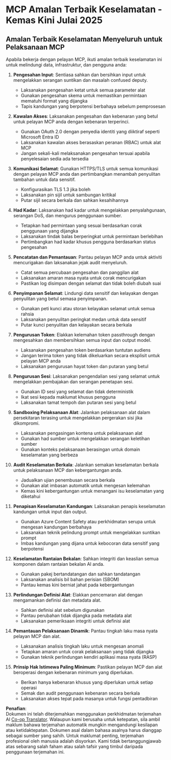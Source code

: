 <!--
CO_OP_TRANSLATOR_METADATA:
{
  "original_hash": "c3f4ea5732d64bf965e8aa2907759709",
  "translation_date": "2025-07-17T08:54:35+00:00",
  "source_file": "02-Security/mcp-security-best-practices-2025.md",
  "language_code": "ms"
}
-->
# MCP Amalan Terbaik Keselamatan - Kemas Kini Julai 2025

## Amalan Terbaik Keselamatan Menyeluruh untuk Pelaksanaan MCP

Apabila bekerja dengan pelayan MCP, ikuti amalan terbaik keselamatan ini untuk melindungi data, infrastruktur, dan pengguna anda:

1. **Pengesahan Input**: Sentiasa sahkan dan bersihkan input untuk mengelakkan serangan suntikan dan masalah confused deputy.
   - Laksanakan pengesahan ketat untuk semua parameter alat
   - Gunakan pengesahan skema untuk memastikan permintaan mematuhi format yang dijangka
   - Tapis kandungan yang berpotensi berbahaya sebelum pemprosesan

2. **Kawalan Akses**: Laksanakan pengesahan dan kebenaran yang betul untuk pelayan MCP anda dengan kebenaran terperinci.
   - Gunakan OAuth 2.0 dengan penyedia identiti yang diiktiraf seperti Microsoft Entra ID
   - Laksanakan kawalan akses berasaskan peranan (RBAC) untuk alat MCP
   - Jangan sekali-kali melaksanakan pengesahan tersuai apabila penyelesaian sedia ada tersedia

3. **Komunikasi Selamat**: Gunakan HTTPS/TLS untuk semua komunikasi dengan pelayan MCP anda dan pertimbangkan menambah penyulitan tambahan untuk data sensitif.
   - Konfigurasikan TLS 1.3 jika boleh
   - Laksanakan pin sijil untuk sambungan kritikal
   - Putar sijil secara berkala dan sahkan kesahihannya

4. **Had Kadar**: Laksanakan had kadar untuk mengelakkan penyalahgunaan, serangan DoS, dan mengurus penggunaan sumber.
   - Tetapkan had permintaan yang sesuai berdasarkan corak penggunaan yang dijangka
   - Laksanakan tindak balas berperingkat untuk permintaan berlebihan
   - Pertimbangkan had kadar khusus pengguna berdasarkan status pengesahan

5. **Pencatatan dan Pemantauan**: Pantau pelayan MCP anda untuk aktiviti mencurigakan dan laksanakan jejak audit menyeluruh.
   - Catat semua percubaan pengesahan dan panggilan alat
   - Laksanakan amaran masa nyata untuk corak mencurigakan
   - Pastikan log disimpan dengan selamat dan tidak boleh diubah suai

6. **Penyimpanan Selamat**: Lindungi data sensitif dan kelayakan dengan penyulitan yang betul semasa penyimpanan.
   - Gunakan peti kunci atau storan kelayakan selamat untuk semua rahsia
   - Laksanakan penyulitan peringkat medan untuk data sensitif
   - Putar kunci penyulitan dan kelayakan secara berkala

7. **Pengurusan Token**: Elakkan kelemahan token passthrough dengan mengesahkan dan membersihkan semua input dan output model.
   - Laksanakan pengesahan token berdasarkan tuntutan audiens
   - Jangan terima token yang tidak dikeluarkan secara eksplisit untuk pelayan MCP anda
   - Laksanakan pengurusan hayat token dan putaran yang betul

8. **Pengurusan Sesi**: Laksanakan pengendalian sesi yang selamat untuk mengelakkan pembajakan dan serangan penetapan sesi.
   - Gunakan ID sesi yang selamat dan tidak deterministik
   - Ikat sesi kepada maklumat khusus pengguna
   - Laksanakan tamat tempoh dan putaran sesi yang betul

9. **Sandboxing Pelaksanaan Alat**: Jalankan pelaksanaan alat dalam persekitaran terasing untuk mengelakkan pergerakan sisi jika dikompromi.
   - Laksanakan pengasingan kontena untuk pelaksanaan alat
   - Gunakan had sumber untuk mengelakkan serangan keletihan sumber
   - Gunakan konteks pelaksanaan berasingan untuk domain keselamatan yang berbeza

10. **Audit Keselamatan Berkala**: Jalankan semakan keselamatan berkala untuk pelaksanaan MCP dan kebergantungan anda.
    - Jadualkan ujian penembusan secara berkala
    - Gunakan alat imbasan automatik untuk mengesan kelemahan
    - Kemas kini kebergantungan untuk menangani isu keselamatan yang diketahui

11. **Penapisan Keselamatan Kandungan**: Laksanakan penapis keselamatan kandungan untuk input dan output.
    - Gunakan Azure Content Safety atau perkhidmatan serupa untuk mengesan kandungan berbahaya
    - Laksanakan teknik pelindung prompt untuk mengelakkan suntikan prompt
    - Imbas kandungan yang dijana untuk kebocoran data sensitif yang berpotensi

12. **Keselamatan Rantaian Bekalan**: Sahkan integriti dan keaslian semua komponen dalam rantaian bekalan AI anda.
    - Gunakan pakej bertandatangan dan sahkan tandatangan
    - Laksanakan analisis bil bahan perisian (SBOM)
    - Pantau kemas kini berniat jahat pada kebergantungan

13. **Perlindungan Definisi Alat**: Elakkan pencemaran alat dengan mengamankan definisi dan metadata alat.
    - Sahkan definisi alat sebelum digunakan
    - Pantau perubahan tidak dijangka pada metadata alat
    - Laksanakan pemeriksaan integriti untuk definisi alat

14. **Pemantauan Pelaksanaan Dinamik**: Pantau tingkah laku masa nyata pelayan MCP dan alat.
    - Laksanakan analisis tingkah laku untuk mengesan anomali
    - Tetapkan amaran untuk corak pelaksanaan yang tidak dijangka
    - Gunakan teknik perlindungan kendiri aplikasi masa nyata (RASP)

15. **Prinsip Hak Istimewa Paling Minimum**: Pastikan pelayan MCP dan alat beroperasi dengan kebenaran minimum yang diperlukan.
    - Berikan hanya kebenaran khusus yang diperlukan untuk setiap operasi
    - Semak dan audit penggunaan kebenaran secara berkala
    - Laksanakan akses tepat pada masanya untuk fungsi pentadbiran

**Penafian**:  
Dokumen ini telah diterjemahkan menggunakan perkhidmatan terjemahan AI [Co-op Translator](https://github.com/Azure/co-op-translator). Walaupun kami berusaha untuk ketepatan, sila ambil maklum bahawa terjemahan automatik mungkin mengandungi kesilapan atau ketidaktepatan. Dokumen asal dalam bahasa asalnya harus dianggap sebagai sumber yang sahih. Untuk maklumat penting, terjemahan profesional oleh manusia adalah disyorkan. Kami tidak bertanggungjawab atas sebarang salah faham atau salah tafsir yang timbul daripada penggunaan terjemahan ini.